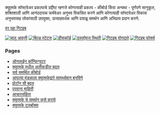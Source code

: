 क्यूएमके सॉफ्टवेअर प्रकल्पाचे उद्दीष्ट म्हणजे कोणत्याही प्रकल्प - कीबोर्ड किंवा अन्यथा - पूर्णपणे सानुकूल, शक्तिशाली आणि आनंददायक फर्मवेअर अनुभव विकसित करणे आणि कोणत्याही सॉफ्टवेअर विकास अनुभवासह लोकांसाठी उपयुक्त, उत्साहवर्धक आणि दयाळू समर्थन आणि अभिप्राय प्रदान करणे.

[वर पहा <i class="fa fa-github" aria-hidden="true"></i> गिटहब](https://github.com/qmk/qmk_firmware)

[![चालू आवृत्ती](https://img.shields.io/github/tag/qmk/qmk_firmware.svg)](https://github.com/qmk/qmk_firmware/tags)
[![बिल्ड स्टेटस](https://travis-ci.org/qmk/qmk_firmware.svg?branch=master)](https://travis-ci.org/qmk/qmk_firmware)
[![डीसकॉर्ड](https://img.shields.io/discord/440868230475677696.svg)](https://discord.gg/Uq7gcHh)
[![दस्तऐवज स्थिती](https://img.shields.io/badge/docs-ready-orange.svg)](https://docs.qmk.fm)
[![गिटहब योगदाते](https://img.shields.io/github/contributors/qmk/qmk_firmware.svg)](https://github.com/qmk/qmk_firmware/pulse/monthly)
[![गिटहब फोर्क्स](https://img.shields.io/github/forks/qmk/qmk_firmware.svg?style=social&label=Fork)](https://github.com/qmk/qmk_firmware/)

### Pages

* [ऑनलाईन कॉन्फिग्युटर](https://config.qmk.fm)
* [क्यूएमके मधील अलीकडील बदल](/changes/)
* [सर्व समर्थित कीबोर्ड](/keyboards/)
* [आपल्या मंडळाला क्यूएमकेद्वारे सामर्थ्यवान बनविणे](/powered/)
* [प्रोटॉन सी बद्दल](/proton-c/)
* [परवाना माहिती](/license/)
* [आचारसंहिता](/coc/)
* [क्यूएमके चे समर्थन कसे करावे](/support/)
* [क्यूएमके टूलबॉक्स](https://github.com/qmk/qmk_toolbox)
